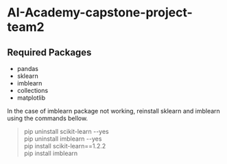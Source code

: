 # AI-Academy-capstone-project-team2
## Required Packages
* pandas
* sklearn
* imblearn
* collections
* matplotlib

In the case of imblearn package not working, reinstall sklearn and imblearn using the commands bellow.
> pip uninstall scikit-learn --yes <br>
> pip uninstall imblearn --yes <br>
> pip install scikit-learn==1.2.2 <br>
> pip install imblearn